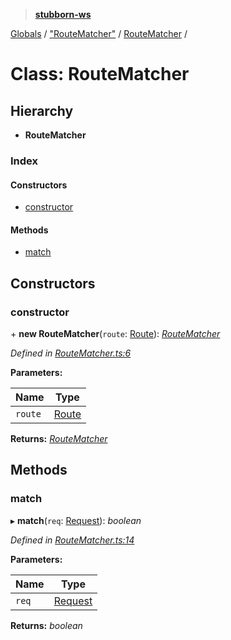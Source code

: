 > **[stubborn-ws](../README.md)**

[Globals](../globals.md) / ["RouteMatcher"](../modules/_routematcher_.md) / [RouteMatcher](_routematcher_.routematcher.md) /

# Class: RouteMatcher

## Hierarchy

* **RouteMatcher**

### Index

#### Constructors

* [constructor](_routematcher_.routematcher.md#constructor)

#### Methods

* [match](_routematcher_.routematcher.md#match)

## Constructors

###  constructor

\+ **new RouteMatcher**(`route`: [Route](_route_.route.md)): *[RouteMatcher](_routematcher_.routematcher.md)*

*Defined in [RouteMatcher.ts:6](https://github.com/ybonnefond/stubborn/blob/dd66099/src/RouteMatcher.ts#L6)*

**Parameters:**

Name | Type |
------ | ------ |
`route` | [Route](_route_.route.md) |

**Returns:** *[RouteMatcher](_routematcher_.routematcher.md)*

## Methods

###  match

▸ **match**(`req`: [Request](../modules/__types_index_.md#request)): *boolean*

*Defined in [RouteMatcher.ts:14](https://github.com/ybonnefond/stubborn/blob/dd66099/src/RouteMatcher.ts#L14)*

**Parameters:**

Name | Type |
------ | ------ |
`req` | [Request](../modules/__types_index_.md#request) |

**Returns:** *boolean*